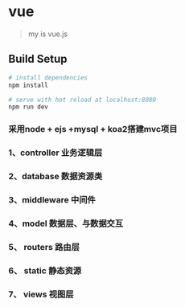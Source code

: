 # vue

> my is vue.js

## Build Setup

``` bash
# install dependencies
npm install

# serve with hot reload at localhost:8080
npm run dev


```
### 采用node + ejs +mysql + koa2搭建mvc项目

### 1、controller 业务逻辑层

### 2、database  数据资源类

### 3、middleware  中间件

### 4、model   数据层、与数据交互

### 5、 routers  路由层

### 6、 static 静态资源

### 7、 views  视图层

```
